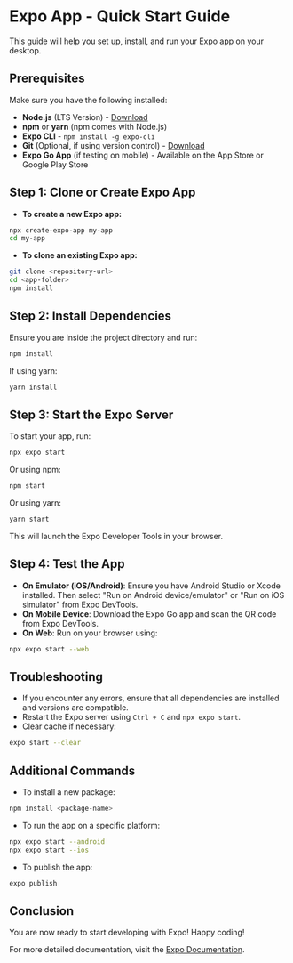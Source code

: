 # Expo App - Quick Start Guide

This guide will help you set up, install, and run your Expo app on your desktop.

## Prerequisites

Make sure you have the following installed:
- **Node.js** (LTS Version) - [Download](https://nodejs.org/)
- **npm** or **yarn** (npm comes with Node.js)
- **Expo CLI** - `npm install -g expo-cli`
- **Git** (Optional, if using version control) - [Download](https://git-scm.com/)
- **Expo Go App** (if testing on mobile) - Available on the App Store or Google Play Store

## Step 1: Clone or Create Expo App

- **To create a new Expo app:**
```bash
npx create-expo-app my-app
cd my-app
```

- **To clone an existing Expo app:**
```bash
git clone <repository-url>
cd <app-folder>
npm install
```

## Step 2: Install Dependencies

Ensure you are inside the project directory and run:
```bash
npm install
```
If using yarn:
```bash
yarn install
```

## Step 3: Start the Expo Server

To start your app, run:
```bash
npx expo start
```
Or using npm:
```bash
npm start
```
Or using yarn:
```bash
yarn start
```
This will launch the Expo Developer Tools in your browser.

## Step 4: Test the App

- **On Emulator (iOS/Android)**: Ensure you have Android Studio or Xcode installed. Then select "Run on Android device/emulator" or "Run on iOS simulator" from Expo DevTools.
- **On Mobile Device**: Download the Expo Go app and scan the QR code from Expo DevTools.
- **On Web**: Run on your browser using:
```bash
npx expo start --web
```

## Troubleshooting

- If you encounter any errors, ensure that all dependencies are installed and versions are compatible.
- Restart the Expo server using `Ctrl + C` and `npx expo start`.
- Clear cache if necessary:
```bash
expo start --clear
```

## Additional Commands

- To install a new package:
```bash
npm install <package-name>
```
- To run the app on a specific platform:
```bash
npx expo start --android
npx expo start --ios
```
- To publish the app:
```bash
expo publish
```

## Conclusion
You are now ready to start developing with Expo! Happy coding!

For more detailed documentation, visit the [Expo Documentation](https://docs.expo.dev/).

